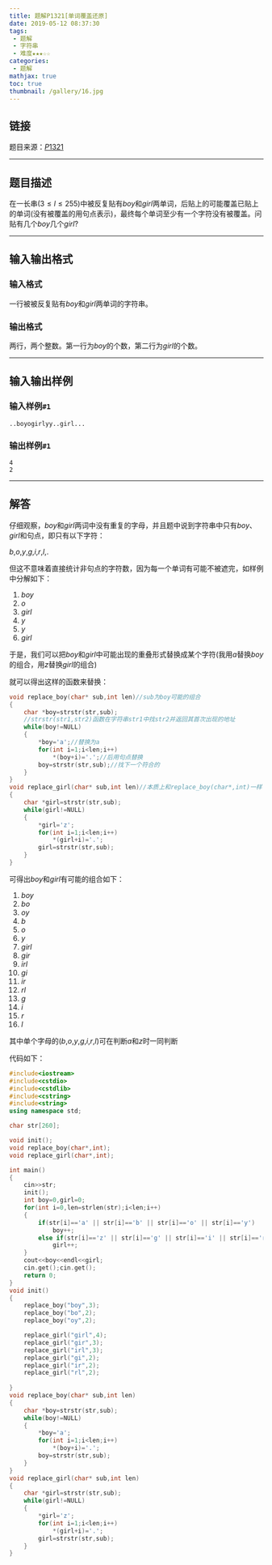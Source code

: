 ```yaml
---
title: 题解P1321[单词覆盖还原]
date: 2019-05-12 08:37:30
tags:
 - 题解
 - 字符串
 - 难度★★★☆☆
categories:
 - 题解
mathjax: true
toc: true
thumbnail: /gallery/16.jpg
---
```

## 链接

题目来源：<a href="https://www.luogu.org/problemnew/show/P1321" target="_blank">$P1321$</a>
<!-- more -->
---
## 题目描述

在一长串($3\leq l\leq255$)中被反复贴有$boy$和$girl$两单词，后贴上的可能覆盖已贴上的单词(没有被覆盖的用句点表示)，最终每个单词至少有一个字符没有被覆盖。问贴有几个$boy$几个$girl$?

---
## 输入输出格式

### 输入格式

一行被被反复贴有$boy$和$girl$两单词的字符串。

### 输出格式

两行，两个整数。第一行为$boy$的个数，第二行为$girl$的个数。

---
## 输入输出样例

### 输入样例`#1`
```
..boyogirlyy..girl...
```
### 输出样例`#1`
```
4
2
```

---
## 解答

仔细观察，$boy$和$girl$两词中没有重复的字母，并且题中说到字符串中只有$boy$、$girl$和句点，即只有以下字符：

$b$,$o$,$y$,$g$,$i$,$r$,$l$,$.$

但这不意味着直接统计非句点的字符数，因为每一个单词有可能不被遮完，如样例中分解如下：

1. $boy$
2. $o$
3. $girl$
4. $y$
5. $y$
6. $girl$

于是，我们可以把$boy$和$girl$中可能出现的重叠形式替换成某个字符(我用$a$替换$boy$的组合，用$z$替换$girl$的组合)

就可以得出这样的函数来替换：

```cpp
void replace_boy(char* sub,int len)//sub为boy可能的组合
{
    char *boy=strstr(str,sub);
    //strstr(str1,str2)函数在字符串str1中找str2并返回其首次出现的地址
    while(boy!=NULL)
    {
        *boy='a';//替换为a
        for(int i=1;i<len;i++)
            *(boy+i)='.';//后用句点替换
        boy=strstr(str,sub);//找下一个符合的
    }
}
void replace_girl(char* sub,int len)//本质上和replace_boy(char*,int)一样
{
    char *girl=strstr(str,sub);
    while(girl!=NULL)
    {
        *girl='z';
        for(int i=1;i<len;i++)
            *(girl+i)='.';
        girl=strstr(str,sub);
    }
}
```

可得出$boy$和$girl$有可能的组合如下：

1. $boy$
2. $bo$
3. $oy$
4. $b$
5. $o$
6. $y$
7. $girl$
8. $gir$
9. $irl$
10. $gi$
11. $ir$
12. $rl$
13. $g$
14. $i$
15. $r$
16. $l$

其中单个字母的($b$,$o$,$y$,$g$,$i$,$r$,$l$)可在判断$a$和$z$时一同判断

代码如下：
```cpp
#include<iostream>
#include<cstdio>
#include<cstdlib>
#include<cstring>
#include<string>
using namespace std;

char str[260];

void init();
void replace_boy(char*,int);
void replace_girl(char*,int);

int main()
{
    cin>>str;
    init();
    int boy=0,girl=0;
    for(int i=0,len=strlen(str);i<len;i++)
    {
        if(str[i]=='a' || str[i]=='b' || str[i]=='o' || str[i]=='y')
            boy++;
        else if(str[i]=='z' || str[i]=='g' || str[i]=='i' || str[i]=='r' || str[i]=='l')
            girl++;
    }
    cout<<boy<<endl<<girl;
    cin.get();cin.get();
	return 0;
}
void init()
{
    replace_boy("boy",3);
    replace_boy("bo",2);
    replace_boy("oy",2);

    replace_girl("girl",4);
    replace_girl("gir",3);
    replace_girl("irl",3);
    replace_girl("gi",2);
    replace_girl("ir",2);
    replace_girl("rl",2);
    
}
void replace_boy(char* sub,int len)
{
    char *boy=strstr(str,sub);
    while(boy!=NULL)
    {
        *boy='a';
        for(int i=1;i<len;i++)
            *(boy+i)='.';
        boy=strstr(str,sub);
    }
}
void replace_girl(char* sub,int len)
{
    char *girl=strstr(str,sub);
    while(girl!=NULL)
    {
        *girl='z';
        for(int i=1;i<len;i++)
            *(girl+i)='.';
        girl=strstr(str,sub);
    }
}
```